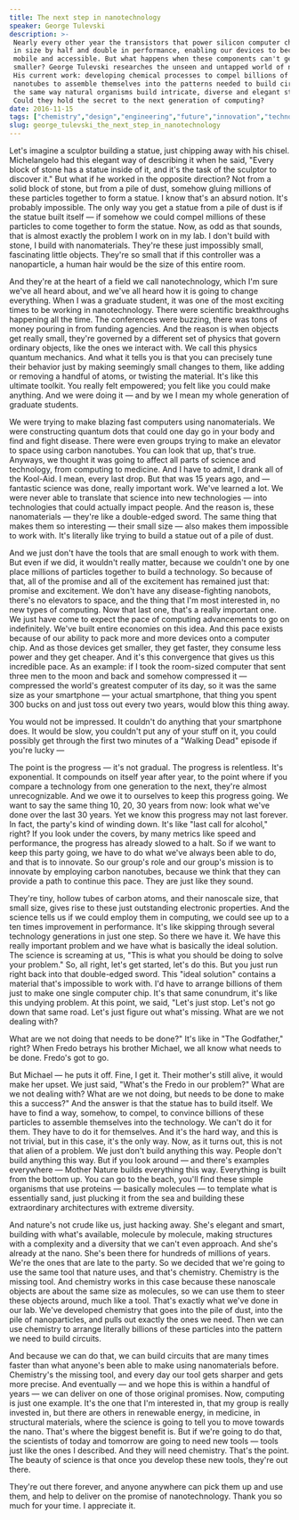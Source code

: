 ```yaml
---
title: The next step in nanotechnology
speaker: George Tulevski
description: >-
 Nearly every other year the transistors that power silicon computer chip shrink
 in size by half and double in performance, enabling our devices to become more
 mobile and accessible. But what happens when these components can't get any
 smaller? George Tulevski researches the unseen and untapped world of nanomaterials.
 His current work: developing chemical processes to compel billions of carbon
 nanotubes to assemble themselves into the patterns needed to build circuits, much
 the same way natural organisms build intricate, diverse and elegant structures.
 Could they hold the secret to the next generation of computing?
date: 2016-11-15
tags: ["chemistry","design","engineering","future","innovation","technology","materials","potential","nature","science","computers"]
slug: george_tulevski_the_next_step_in_nanotechnology
---
```


Let's imagine a sculptor building a statue, just chipping away with his chisel.
Michelangelo had this elegant way of describing it when he said, "Every block of stone has
a statue inside of it, and it's the task of the sculptor to discover it." But what if he
worked in the opposite direction? Not from a solid block of stone, but from a pile of
dust, somehow gluing millions of these particles together to form a statue. I know that's
an absurd notion. It's probably impossible. The only way you get a statue from a pile of
dust is if the statue built itself — if somehow we could compel millions of these
particles to come together to form the statue. Now, as odd as that sounds, that is almost
exactly the problem I work on in my lab. I don't build with stone, I build with
nanomaterials. They're these just impossibly small, fascinating little objects. They're so
small that if this controller was a nanoparticle, a human hair would be the size of this
entire room.

And they're at the heart of a field we call nanotechnology, which I'm sure we've all heard
about, and we've all heard how it is going to change everything. When I was a graduate
student, it was one of the most exciting times to be working in nanotechnology. There were
scientific breakthroughs happening all the time. The conferences were buzzing, there was
tons of money pouring in from funding agencies. And the reason is when objects get really
small, they're governed by a different set of physics that govern ordinary objects, like
the ones we interact with. We call this physics quantum mechanics. And what it tells you
is that you can precisely tune their behavior just by making seemingly small changes to
them, like adding or removing a handful of atoms, or twisting the material. It's like this
ultimate toolkit. You really felt empowered; you felt like you could make anything. And we
were doing it — and by we I mean my whole generation of graduate students.

We were trying to make blazing fast computers using nanomaterials. We were constructing
quantum dots that could one day go in your body and find and fight disease. There were
even groups trying to make an elevator to space using carbon nanotubes. You can look that
up, that's true. Anyways, we thought it was going to affect all parts of science and
technology, from computing to medicine. And I have to admit, I drank all of the Kool-Aid.
I mean, every last drop. But that was 15 years ago, and — fantastic science was done,
really important work. We've learned a lot. We were never able to translate that science
into new technologies — into technologies that could actually impact people. And the
reason is, these nanomaterials — they're like a double-edged sword. The same thing that
makes them so interesting — their small size — also makes them impossible to work with.
It's literally like trying to build a statue out of a pile of dust.

And we just don't have the tools that are small enough to work with them. But even if we
did, it wouldn't really matter, because we couldn't one by one place millions of particles
together to build a technology. So because of that, all of the promise and all of the
excitement has remained just that: promise and excitement. We don't have any
disease-fighting nanobots, there's no elevators to space, and the thing that I'm most
interested in, no new types of computing. Now that last one, that's a really important one.
We just have come to expect the pace of computing advancements to go on indefinitely.
We've built entire economies on this idea. And this pace exists because of our ability to
pack more and more devices onto a computer chip. And as those devices get smaller, they
get faster, they consume less power and they get cheaper. And it's this convergence that
gives us this incredible pace. As an example: if I took the room-sized computer that sent
three men to the moon and back and somehow compressed it — compressed the world's greatest
computer of its day, so it was the same size as your smartphone — your actual smartphone,
that thing you spent 300 bucks on and just toss out every two years, would blow this thing
away.

You would not be impressed. It couldn't do anything that your smartphone does. It would be
slow, you couldn't put any of your stuff on it, you could possibly get through the first
two minutes of a "Walking Dead" episode if you're lucky —

The point is the progress — it's not gradual. The progress is relentless. It's
exponential. It compounds on itself year after year, to the point where if you compare a
technology from one generation to the next, they're almost unrecognizable. And we owe it
to ourselves to keep this progress going. We want to say the same thing 10, 20, 30 years
from now: look what we've done over the last 30 years. Yet we know this progress may not
last forever. In fact, the party's kind of winding down. It's like "last call for
alcohol," right? If you look under the covers, by many metrics like speed and performance,
the progress has already slowed to a halt. So if we want to keep this party going, we have
to do what we've always been able to do, and that is to innovate. So our group's role and
our group's mission is to innovate by employing carbon nanotubes, because we think that
they can provide a path to continue this pace. They are just like they
sound.

They're tiny, hollow tubes of carbon atoms, and their nanoscale size, that small size,
gives rise to these just outstanding electronic properties. And the science tells us if we
could employ them in computing, we could see up to a ten times improvement in performance.
It's like skipping through several technology generations in just one step. So there we
have it. We have this really important problem and we have what is basically the ideal
solution. The science is screaming at us, "This is what you should be doing to solve your
problem." So, all right, let's get started, let's do this. But you just run right back
into that double-edged sword. This "ideal solution" contains a material that's impossible
to work with. I'd have to arrange billions of them just to make one single computer chip.
It's that same conundrum, it's like this undying problem. At this point, we said, "Let's
just stop. Let's not go down that same road. Let's just figure out what's missing. What
are we not dealing with?

What are we not doing that needs to be done?" It's like in "The Godfather," right? When
Fredo betrays his brother Michael, we all know what needs to be done. Fredo's got to
go.

But Michael — he puts it off. Fine, I get it. Their mother's still alive, it would make
her upset. We just said, "What's the Fredo in our problem?" What are we not dealing with?
What are we not doing, but needs to be done to make this a success?" And the answer is
that the statue has to build itself. We have to find a way, somehow, to compel, to
convince billions of these particles to assemble themselves into the technology. We can't
do it for them. They have to do it for themselves. And it's the hard way, and this is not
trivial, but in this case, it's the only way. Now, as it turns out, this is not that alien
of a problem. We just don't build anything this way. People don't build anything this way.
But if you look around — and there's examples everywhere — Mother Nature builds everything
this way. Everything is built from the bottom up. You can go to the beach, you'll find
these simple organisms that use proteins — basically molecules — to template what is
essentially sand, just plucking it from the sea and building these extraordinary
architectures with extreme diversity.

And nature's not crude like us, just hacking away. She's elegant and smart, building with
what's available, molecule by molecule, making structures with a complexity and a
diversity that we can't even approach. And she's already at the nano. She's been there for
hundreds of millions of years. We're the ones that are late to the party. So we decided
that we're going to use the same tool that nature uses, and that's chemistry. Chemistry is
the missing tool. And chemistry works in this case because these nanoscale objects are
about the same size as molecules, so we can use them to steer these objects around, much
like a tool. That's exactly what we've done in our lab. We've developed chemistry that
goes into the pile of dust, into the pile of nanoparticles, and pulls out exactly the ones
we need. Then we can use chemistry to arrange literally billions of these particles into
the pattern we need to build circuits.

And because we can do that, we can build circuits that are many times faster than what
anyone's been able to make using nanomaterials before. Chemistry's the missing tool, and
every day our tool gets sharper and gets more precise. And eventually — and we hope this
is within a handful of years — we can deliver on one of those original promises. Now,
computing is just one example. It's the one that I'm interested in, that my group is
really invested in, but there are others in renewable energy, in medicine, in structural
materials, where the science is going to tell you to move towards the nano. That's where
the biggest benefit is. But if we're going to do that, the scientists of today and
tomorrow are going to need new tools — tools just like the ones I described. And they will
need chemistry. That's the point. The beauty of science is that once you develop these new
tools, they're out there.

They're out there forever, and anyone anywhere can pick them up and use them, and help to
deliver on the promise of nanotechnology. Thank you so much for your time. I appreciate
it.

<!--
ad_duration=3.33
comment_count=83
event="TED@IBM"
external_start_time=0
intro_duration=11.82
is_subtitle_required="False"
is_talk_featured="True"
language="en"
language_swap="False"
native_language="en"
number_of_related_talks=6
number_of_speakers=1
number_of_subtitled_videos=28
number_of_tags=11
number_of_talk_download_languages=28
number_of_talk_more_resources=0
number_of_talk_recommendations=0
number_of_talks_take_actions=0
post_ad_duration=0.83
published_timestamp="2017-01-10 16:19:37"
recording_date="2016-11-15"
speaker_description="Materials scientist"
speaker_is_published=1
speaker_name="George Tulevski"
talk_name="The next step in nanotechnology"
talks_tags=["chemistry","design","engineering","future","innovation","technology","materials","potential","nature","science","computers"]
url_audio="https://download.ted.com/talks/GeorgeTulevski_2016S.mp3?apikey=acme-roadrunner"
url_photo_speaker="https://pe.tedcdn.com/images/ted/1386807b2cdc7ee6f93f4699b19140b7971fa900_254x191.jpg"
url_photo_talk="https://s3.amazonaws.com/talkstar-photos/uploads/21763f21-3bf4-429b-9482-9a9b075cec32/GeorgeTulevski_2016S-embed.jpg"
url_webpage="https://www.ted.com/talks/george_tulevski_the_next_step_in_nanotechnology"
video_type_name="TED Institute Talk"
-->